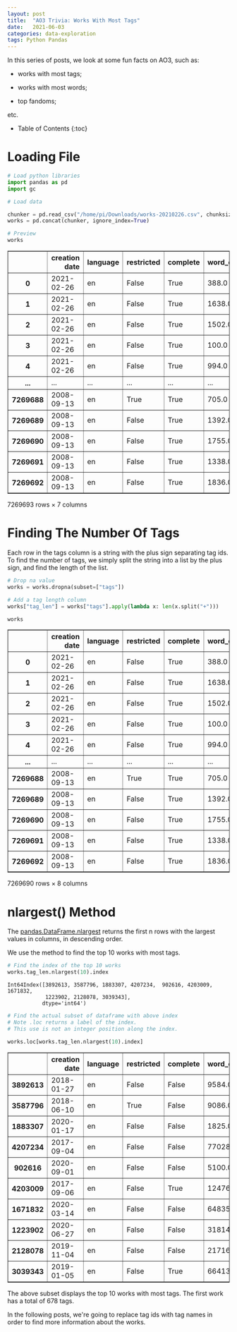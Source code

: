 ```yaml
---
layout: post
title:  "AO3 Trivia: Works With Most Tags"
date:   2021-06-03
categories: data-exploration
tags: Python Pandas
---
```


In this series of posts, we look at some fun facts on AO3, such as:

- works with most tags;

- works with most words;

- top fandoms;

etc.

* Table of Contents
{:toc}

# Loading File


```python
# Load python libraries
import pandas as pd
import gc
```


```python
# Load data

chunker = pd.read_csv("/home/pi/Downloads/works-20210226.csv", chunksize=10000)
works = pd.concat(chunker, ignore_index=True)
```


```python
# Preview
works
```




<div>
<style scoped>
    .dataframe tbody tr th:only-of-type {
        vertical-align: middle;
    }

    .dataframe tbody tr th {
        vertical-align: top;
    }

    .dataframe thead th {
        text-align: right;
    }
</style>
<table border="1" class="dataframe">
  <thead>
    <tr style="text-align: right;">
      <th></th>
      <th>creation date</th>
      <th>language</th>
      <th>restricted</th>
      <th>complete</th>
      <th>word_count</th>
      <th>tags</th>
      <th>Unnamed: 6</th>
    </tr>
  </thead>
  <tbody>
    <tr>
      <th>0</th>
      <td>2021-02-26</td>
      <td>en</td>
      <td>False</td>
      <td>True</td>
      <td>388.0</td>
      <td>10+414093+1001939+4577144+1499536+110+4682892+...</td>
      <td>NaN</td>
    </tr>
    <tr>
      <th>1</th>
      <td>2021-02-26</td>
      <td>en</td>
      <td>False</td>
      <td>True</td>
      <td>1638.0</td>
      <td>10+20350917+34816907+23666027+23269305+2326930...</td>
      <td>NaN</td>
    </tr>
    <tr>
      <th>2</th>
      <td>2021-02-26</td>
      <td>en</td>
      <td>False</td>
      <td>True</td>
      <td>1502.0</td>
      <td>10+10613413+9780526+3763877+3741104+7657229+30...</td>
      <td>NaN</td>
    </tr>
    <tr>
      <th>3</th>
      <td>2021-02-26</td>
      <td>en</td>
      <td>False</td>
      <td>True</td>
      <td>100.0</td>
      <td>10+15322+54862755+20595867+32994286+663+471751...</td>
      <td>NaN</td>
    </tr>
    <tr>
      <th>4</th>
      <td>2021-02-26</td>
      <td>en</td>
      <td>False</td>
      <td>True</td>
      <td>994.0</td>
      <td>11+721553+54604+1439500+3938423+53483274+54862...</td>
      <td>NaN</td>
    </tr>
    <tr>
      <th>...</th>
      <td>...</td>
      <td>...</td>
      <td>...</td>
      <td>...</td>
      <td>...</td>
      <td>...</td>
      <td>...</td>
    </tr>
    <tr>
      <th>7269688</th>
      <td>2008-09-13</td>
      <td>en</td>
      <td>True</td>
      <td>True</td>
      <td>705.0</td>
      <td>78+77+84+101+104+105+106+23+13+16+70+933</td>
      <td>NaN</td>
    </tr>
    <tr>
      <th>7269689</th>
      <td>2008-09-13</td>
      <td>en</td>
      <td>False</td>
      <td>True</td>
      <td>1392.0</td>
      <td>78+77+84+107+23+10+16+70+933+616</td>
      <td>NaN</td>
    </tr>
    <tr>
      <th>7269690</th>
      <td>2008-09-13</td>
      <td>en</td>
      <td>False</td>
      <td>True</td>
      <td>1755.0</td>
      <td>77+78+69+108+109+62+110+23+9+111+16+70+10128+4858</td>
      <td>NaN</td>
    </tr>
    <tr>
      <th>7269691</th>
      <td>2008-09-13</td>
      <td>en</td>
      <td>False</td>
      <td>True</td>
      <td>1338.0</td>
      <td>112+113+13+114+16+115+101+117+118+119+120+116+...</td>
      <td>NaN</td>
    </tr>
    <tr>
      <th>7269692</th>
      <td>2008-09-13</td>
      <td>en</td>
      <td>False</td>
      <td>True</td>
      <td>1836.0</td>
      <td>123+124+125+127+128+13+129+14+130+131+132+133+...</td>
      <td>NaN</td>
    </tr>
  </tbody>
</table>
<p>7269693 rows × 7 columns</p>
</div>



# Finding The Number Of Tags

Each row in the tags column is a string with the plus sign separating tag ids. To find the number of tags, we simply split the string into a list by the plus sign, and find the length of the list.


```python
# Drop na value
works = works.dropna(subset=["tags"])
```


```python
# Add a tag length column
works["tag_len"] = works["tags"].apply(lambda x: len(x.split("+")))
```


```python
works
```




<div>
<style scoped>
    .dataframe tbody tr th:only-of-type {
        vertical-align: middle;
    }

    .dataframe tbody tr th {
        vertical-align: top;
    }

    .dataframe thead th {
        text-align: right;
    }
</style>
<table border="1" class="dataframe">
  <thead>
    <tr style="text-align: right;">
      <th></th>
      <th>creation date</th>
      <th>language</th>
      <th>restricted</th>
      <th>complete</th>
      <th>word_count</th>
      <th>tags</th>
      <th>Unnamed: 6</th>
      <th>tag_len</th>
    </tr>
  </thead>
  <tbody>
    <tr>
      <th>0</th>
      <td>2021-02-26</td>
      <td>en</td>
      <td>False</td>
      <td>True</td>
      <td>388.0</td>
      <td>10+414093+1001939+4577144+1499536+110+4682892+...</td>
      <td>NaN</td>
      <td>9</td>
    </tr>
    <tr>
      <th>1</th>
      <td>2021-02-26</td>
      <td>en</td>
      <td>False</td>
      <td>True</td>
      <td>1638.0</td>
      <td>10+20350917+34816907+23666027+23269305+2326930...</td>
      <td>NaN</td>
      <td>17</td>
    </tr>
    <tr>
      <th>2</th>
      <td>2021-02-26</td>
      <td>en</td>
      <td>False</td>
      <td>True</td>
      <td>1502.0</td>
      <td>10+10613413+9780526+3763877+3741104+7657229+30...</td>
      <td>NaN</td>
      <td>21</td>
    </tr>
    <tr>
      <th>3</th>
      <td>2021-02-26</td>
      <td>en</td>
      <td>False</td>
      <td>True</td>
      <td>100.0</td>
      <td>10+15322+54862755+20595867+32994286+663+471751...</td>
      <td>NaN</td>
      <td>14</td>
    </tr>
    <tr>
      <th>4</th>
      <td>2021-02-26</td>
      <td>en</td>
      <td>False</td>
      <td>True</td>
      <td>994.0</td>
      <td>11+721553+54604+1439500+3938423+53483274+54862...</td>
      <td>NaN</td>
      <td>17</td>
    </tr>
    <tr>
      <th>...</th>
      <td>...</td>
      <td>...</td>
      <td>...</td>
      <td>...</td>
      <td>...</td>
      <td>...</td>
      <td>...</td>
      <td>...</td>
    </tr>
    <tr>
      <th>7269688</th>
      <td>2008-09-13</td>
      <td>en</td>
      <td>True</td>
      <td>True</td>
      <td>705.0</td>
      <td>78+77+84+101+104+105+106+23+13+16+70+933</td>
      <td>NaN</td>
      <td>12</td>
    </tr>
    <tr>
      <th>7269689</th>
      <td>2008-09-13</td>
      <td>en</td>
      <td>False</td>
      <td>True</td>
      <td>1392.0</td>
      <td>78+77+84+107+23+10+16+70+933+616</td>
      <td>NaN</td>
      <td>10</td>
    </tr>
    <tr>
      <th>7269690</th>
      <td>2008-09-13</td>
      <td>en</td>
      <td>False</td>
      <td>True</td>
      <td>1755.0</td>
      <td>77+78+69+108+109+62+110+23+9+111+16+70+10128+4858</td>
      <td>NaN</td>
      <td>14</td>
    </tr>
    <tr>
      <th>7269691</th>
      <td>2008-09-13</td>
      <td>en</td>
      <td>False</td>
      <td>True</td>
      <td>1338.0</td>
      <td>112+113+13+114+16+115+101+117+118+119+120+116+...</td>
      <td>NaN</td>
      <td>14</td>
    </tr>
    <tr>
      <th>7269692</th>
      <td>2008-09-13</td>
      <td>en</td>
      <td>False</td>
      <td>True</td>
      <td>1836.0</td>
      <td>123+124+125+127+128+13+129+14+130+131+132+133+...</td>
      <td>NaN</td>
      <td>21</td>
    </tr>
  </tbody>
</table>
<p>7269690 rows × 8 columns</p>
</div>



# nlargest() Method

The [pandas.DataFrame.nlargest](https://pandas.pydata.org/pandas-docs/stable/reference/api/pandas.DataFrame.nlargest.html) returns the first n rows with the largest values in columns, in descending order.

We use the method to find the top 10 works with most tags.


```python
# Find the index of the top 10 works
works.tag_len.nlargest(10).index
```




    Int64Index([3892613, 3587796, 1883307, 4207234,  902616, 4203009, 1671832,
                1223902, 2128078, 3039343],
               dtype='int64')




```python
# Find the actual subset of dataframe with above index
# Note .loc returns a label of the index. 
# This use is not an integer position along the index.

works.loc[works.tag_len.nlargest(10).index]
```




<div>
<style scoped>
    .dataframe tbody tr th:only-of-type {
        vertical-align: middle;
    }

    .dataframe tbody tr th {
        vertical-align: top;
    }

    .dataframe thead th {
        text-align: right;
    }
</style>
<table border="1" class="dataframe">
  <thead>
    <tr style="text-align: right;">
      <th></th>
      <th>creation date</th>
      <th>language</th>
      <th>restricted</th>
      <th>complete</th>
      <th>word_count</th>
      <th>tags</th>
      <th>Unnamed: 6</th>
      <th>tag_len</th>
    </tr>
  </thead>
  <tbody>
    <tr>
      <th>3892613</th>
      <td>2018-01-27</td>
      <td>en</td>
      <td>False</td>
      <td>False</td>
      <td>9584.0</td>
      <td>12+58950+10861138+8191561+21029181+21029184+49...</td>
      <td>NaN</td>
      <td>678</td>
    </tr>
    <tr>
      <th>3587796</th>
      <td>2018-06-10</td>
      <td>en</td>
      <td>True</td>
      <td>False</td>
      <td>9086.0</td>
      <td>12+1909262+23913063+3247121+15425106+5149081+9...</td>
      <td>NaN</td>
      <td>629</td>
    </tr>
    <tr>
      <th>1883307</th>
      <td>2020-01-17</td>
      <td>en</td>
      <td>False</td>
      <td>False</td>
      <td>1825.0</td>
      <td>6541412+6874891+6679306+11004304+10959982+6799...</td>
      <td>NaN</td>
      <td>599</td>
    </tr>
    <tr>
      <th>4207234</th>
      <td>2017-09-04</td>
      <td>en</td>
      <td>False</td>
      <td>False</td>
      <td>77028.0</td>
      <td>13+576450+4182+245530+143056+1487281+1050015+1...</td>
      <td>NaN</td>
      <td>548</td>
    </tr>
    <tr>
      <th>902616</th>
      <td>2020-09-01</td>
      <td>en</td>
      <td>False</td>
      <td>False</td>
      <td>5100.0</td>
      <td>12+1002903+6841411+2467008+1775227+5556795+116...</td>
      <td>NaN</td>
      <td>518</td>
    </tr>
    <tr>
      <th>4203009</th>
      <td>2017-09-06</td>
      <td>en</td>
      <td>False</td>
      <td>True</td>
      <td>124766.0</td>
      <td>2692+18335742+18335451+18335454+18335457+18335...</td>
      <td>NaN</td>
      <td>517</td>
    </tr>
    <tr>
      <th>1671832</th>
      <td>2020-03-14</td>
      <td>en</td>
      <td>False</td>
      <td>False</td>
      <td>64835.0</td>
      <td>13+448284+9607162+38719528+38712538+292740+746...</td>
      <td>NaN</td>
      <td>497</td>
    </tr>
    <tr>
      <th>1223902</th>
      <td>2020-06-27</td>
      <td>en</td>
      <td>False</td>
      <td>False</td>
      <td>31814.0</td>
      <td>2692+14+12+2927+479641+494522+844577+475944+47...</td>
      <td>NaN</td>
      <td>462</td>
    </tr>
    <tr>
      <th>2128078</th>
      <td>2019-11-04</td>
      <td>en</td>
      <td>False</td>
      <td>False</td>
      <td>21716.0</td>
      <td>11+758208+1786102+770175+23+14+3393344+4696920...</td>
      <td>NaN</td>
      <td>441</td>
    </tr>
    <tr>
      <th>3039343</th>
      <td>2019-01-05</td>
      <td>en</td>
      <td>False</td>
      <td>True</td>
      <td>66413.0</td>
      <td>10+26034884+565209+27204215+27175544+60+2472+1...</td>
      <td>NaN</td>
      <td>435</td>
    </tr>
  </tbody>
</table>
</div>



The above subset displays the top 10 works with most tags. The first work has a total of 678 tags. 

In the following posts, we're going to replace tag ids with tag names in order to find more information about the works.
